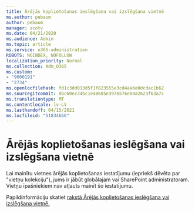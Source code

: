 ```yaml
---
title: Ārējās koplietošanas ieslēgšana vai izslēgšana vietnē
ms.author: pebaum
author: pebaum
manager: scotv
ms.date: 04/21/2020
ms.audience: Admin
ms.topic: article
ms.service: o365-administration
ROBOTS: NOINDEX, NOFOLLOW
localization_priority: Normal
ms.collection: Adm_O365
ms.custom:
- "9000191"
- "2734"
ms.openlocfilehash: fd1c3dd013d5f1f823555e3cd4aa6e0dcdac1b62
ms.sourcegitcommit: 8bc60ec34bc1e40685e3976576e04a2623f63a7c
ms.translationtype: MT
ms.contentlocale: lv-LV
ms.lasthandoff: 04/15/2021
ms.locfileid: "51834666"
---
```

# <a name="turn-external-sharing-on-or-off-for-a-site"></a>Ārējās koplietošanas ieslēgšana vai izslēgšana vietnē

Lai mainītu vietnes ārējās koplietošanas iestatījumu (iepriekš dēvēta par "vietņu kolekciju"), jums ir jābūt globālajam vai SharePoint administratoram. Vietņu īpašniekiem nav atļauts mainīt šo iestatījumu. 

Papildinformāciju skatiet [rakstā Ārējās koplietošanas ieslēgšana vai izslēgšana vietnē.](https://docs.microsoft.com/sharepoint/change-external-sharing-site)
